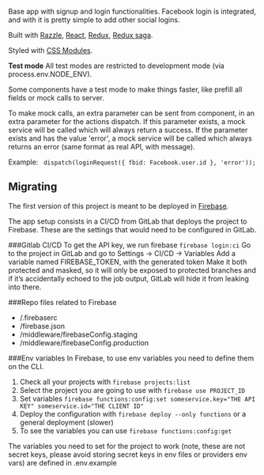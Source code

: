 Base app with signup and login functionalities. Facebook login is integrated, and with it is pretty simple to add other social logins.

Built with [Razzle](https://github.com/jaredpalmer/razzle), [React](https://reactjs.org), [Redux](https://redux.js.org), [Redux saga](https://redux-saga.js.org).

Styled with [CSS Modules](https://github.com/css-modules/css-modules).


**Test mode**
All test modes are restricted to development mode (via process.env.NODE_ENV).

Some components have a test mode to make things faster, like prefill all fields or mock calls to server.

To make mock calls, an extra parameter can be sent from component, in an extra parameter for the actions dispatch. If this parameter exists, a mock service will be called which will always return a success. If the parameter exists and has the value 'error', a mock service will be called which always returns an error (same format as real API, with message).

Example:
``` dispatch(loginRequest({ fbid: Facebook.user.id }, 'error'));``` 


## Migrating
The first version of this project is meant to be deployed in [Firebase](https://firebase.google.com/). 

The app setup consists in a CI/CD from GitLab that deploys the project to Firebase. These are the settings that would need to be configured in GitLab.

###Gitlab CI/CD
To get the API key, we run firebase ```firebase login:ci```
Go to the project in GitLab and go to Settings -> CI/CD -> Variables
Add a variable named FIREBASE_TOKEN, with the generated token
Make it both protected and masked, so it will only be exposed to protected branches and if it’s accidentally echoed to the job output, GitLab will hide it from leaking into there.

###Repo files related to Firebase
- /.firebaserc
- /firebase.json
- /middleware/firebaseConfig.staging
- /middleware/firebaseConfig.production 

###Env variables
In Firebase, to use env variables you need to define them on the CLI.
1. Check all your projects with ```firebase projects:list```
2. Select the project you are going to use with ```firebase use PROJECT_ID```
3. Set variables ```firebase functions:config:set someservice.key="THE API KEY" someservice.id="THE CLIENT ID"```
4. Deploy the configuration with ```firebase deploy --only functions``` or a general deployment (slower)
5. To see the variables you can use ```firebase functions:config:get```

The variables you need to set for the project to work (note, these are not secret keys, please avoid storing secret keys in env files or providers env vars) are defined in .env.example
